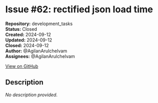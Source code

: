 # Issue #62: rectified json load time

**Repository:** development_tasks  
**Status:** Closed  
**Created:** 2024-09-12  
**Updated:** 2024-09-12  
**Closed:** 2024-09-12  
**Author:** @AgilanArulchelvam  
**Assignees:** @AgilanArulchelvam  

[View on GitHub](https://github.com/Simtestlab/development_tasks/issues/62)

## Description

*No description provided.*